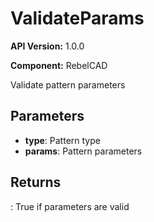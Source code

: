 # ValidateParams

**API Version:** 1.0.0

**Component:** RebelCAD

Validate pattern parameters

## Parameters

- **type**: Pattern type
- **params**: Pattern parameters

## Returns

: True if parameters are valid

